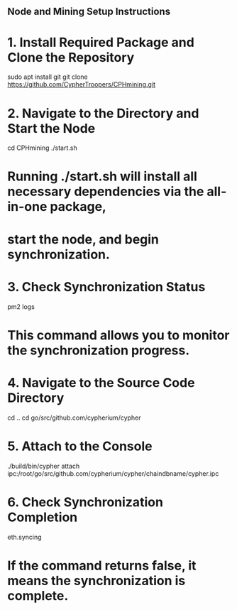 ## Node and Mining Setup Instructions

# 1. Install Required Package and Clone the Repository
sudo apt install git
git clone https://github.com/CypherTroopers/CPHmining.git

# 2. Navigate to the Directory and Start the Node
cd CPHmining
./start.sh
# Running ./start.sh will install all necessary dependencies via the all-in-one package,
# start the node, and begin synchronization.

# 3. Check Synchronization Status
pm2 logs
# This command allows you to monitor the synchronization progress.

# 4. Navigate to the Source Code Directory
cd ..
cd go/src/github.com/cypherium/cypher

# 5. Attach to the Console
./build/bin/cypher attach ipc:/root/go/src/github.com/cypherium/cypher/chaindbname/cypher.ipc

# 6. Check Synchronization Completion
eth.syncing
# If the command returns false, it means the synchronization is complete.
```

